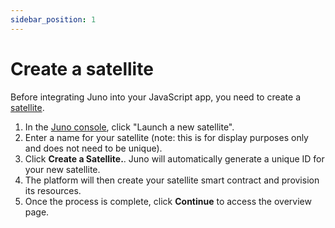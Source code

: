 ```yaml
---
sidebar_position: 1
---
```


# Create a satellite

Before integrating Juno into your JavaScript app, you need to create a [satellite].

1. In the [Juno console](https://console.juno.build), click "Launch a new satellite".
2. Enter a name for your satellite (note: this is for display purposes only and does not need to be unique).
3. Click **Create a Satellite.**. Juno will automatically generate a unique ID for your new satellite.
4. The platform will then create your satellite smart contract and provision its resources.
5. Once the process is complete, click **Continue** to access the overview page.

[satellite]: ../terminology.md#satellite
